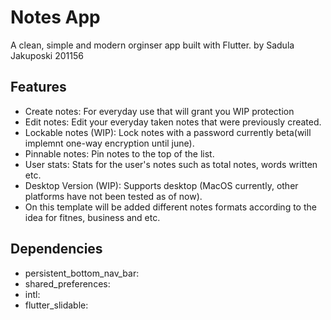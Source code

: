 # Notes App

A clean, simple and modern orginser app built with Flutter. by Sadula Jakuposki 201156

## Features

- Create notes: For everyday use that will grant you WIP protection
- Edit notes: Edit your everyday taken notes that were previously created.
- Lockable notes (WIP): Lock notes with a password currently beta(will implemnt one-way encryption until june).
- Pinnable notes: Pin notes to the top of the list.
- User stats: Stats for the user's notes such as total notes, words written etc.
- Desktop Version (WIP): Supports desktop (MacOS currently, other platforms have not been tested as of now).
- On this template will be added different notes formats according to the idea for fitnes, business and etc.


## Dependencies


- persistent_bottom_nav_bar:
- shared_preferences:
- intl:
- flutter_slidable:





